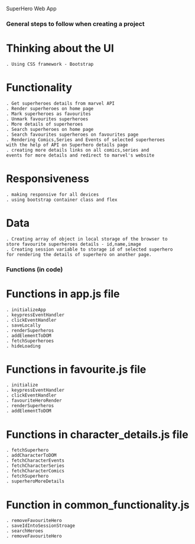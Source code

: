 SuperHero Web App

### General steps to follow when creating a project

# Thinking about the UI

    . Using CSS framework - Bootstrap

# Functionality

    . Get superheroes details from marvel API
    . Render superheroes on home page
    . Mark superheroes as favourites
    . Unmark favourites superheroes
    . More details of superheroes
    . Search superheroes on home page
    . Search favourites superheroes on favourites page
    . Rendering Comics,Series and Events of selected superheroes
    with the help of API on Superhero details page
    . creating more details links on all comics,series and
    events for more details and redirect to marvel's website

# Responsiveness

    . making responsive for all devices
    . using bootstrap container class and flex

# Data

    . Creating array of object in local storage of the browser to
    store favourite superheroes details - id,name,image
    . Creating session variable to storage id of selected superhero
    for rendering the details of superhero on another page.

### Functions (in code)

# Functions in app.js file

    . initializeApp
    . keypressEventHandler
    . clickEventHandler
    . saveLocally
    . renderSuperheros
    . addElementToDOM
    . fetchSuperheroes
    . hideLoading

# Functions in favourite.js file

    . initialize
    . keypressEventHandler
    . clickEventHandler
    . favouriteHeroRender
    . renderSuperheros
    . addElementToDOM

# Functions in character_details.js file

    . fetchSuperhero
    . addCharacterToDOM
    . fetchCharacterEvents
    . fetchCharacterSeries
    . fetchCharacterComics
    . fetchSuperhero
    . superheroMoreDetails

# Function in common_functionality.js

    . removeFavouriteHero
    . saveIdIntoSessionStroage
    . searchHeroes
    . removeFavouriteHero
